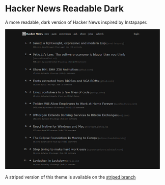 # Hacker News Readable Dark

A more readable, dark version of Hacker News inspired by Instapaper.

![Image of Hacker News Readable Dark](hacker-news-readable-dark-screenshot.png)

A striped version of this theme is available on the [striped branch](https://github.com/schalkburger/hacker-news-readable-dark/tree/striped)
